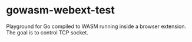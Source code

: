# gowasm-webext-test
Playground for Go compiled to WASM running inside a browser extension. The goal is to control TCP socket.

